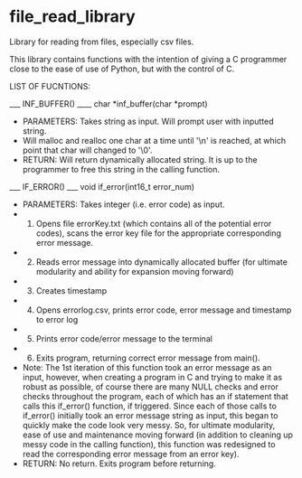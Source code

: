 # file_read_library
Library for reading from files, especially csv files.

This library contains functions with the intention of giving a C programmer close to the ease of use of Python, but with the control of C.


LIST OF FUCNTIONS:

___ INF_BUFFER() ____
char *inf_buffer(char *prompt)

- PARAMETERS: Takes string as input. Will prompt user with inputted string.
- Will malloc and realloc one char at a time until '\n' is reached, at which point that char will changed to '\0'.
- RETURN: Will return dynamically allocated string. It is up to the programmer to free this string in the calling function.

___ IF_ERROR() ___
void if_error(int16_t error_num)

- PARAMETERS: Takes integer (i.e. error code) as input.
- 1. Opens file errorKey.txt (which contains all of the potential error codes), scans the error key file for the appropriate corresponding error message.
- 2. Reads error message into dynamically allocated buffer (for ultimate modularity and ability for expansion moving forward)
- 3. Creates timestamp
- 4. Opens errorlog.csv, prints error code, error message and timestamp to error log
- 5. Prints error code/error message to the terminal
- 6. Exits program, returning correct error message from main().
- Note: The 1st iteration of this function took an error message as an input, however, when creating a program in C and trying to make it as robust as possible, of course there are many NULL checks and error checks throughout the program, each of which has an if statement that calls this if_error() function, if triggered. Since each of those calls to if_error() initially took an error message string as input, this began to quickly make the code look very messy. So, for ultimate modularity, ease of use and maintenance moving forward (in addition to cleaning up messy code in the calling function), this function was redesigned to read the corresponding error message from an error key).
- RETURN: No return. Exits program before returning.

